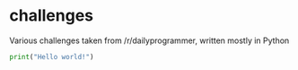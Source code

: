 # challenges
Various challenges taken from /r/dailyprogrammer, written mostly in Python

```python
print("Hello world!")
```

